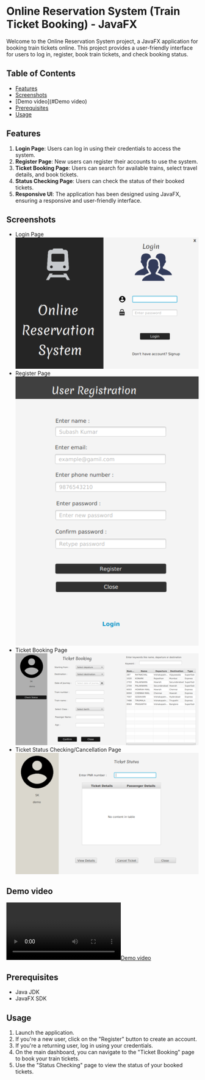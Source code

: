# Online Reservation System (Train Ticket Booking) - JavaFX

Welcome to the Online Reservation System project, a JavaFX application for booking train tickets online. This project provides a user-friendly interface for users to log in, register, book train tickets, and check booking status.

## Table of Contents
- [Features](#features)
- [Screenshots](#screenshots)
- [Demo video](#Demo video)
- [Prerequisites](#prerequisites)
- [Usage](#usage)


## Features
1. **Login Page**: Users can log in using their credentials to access the system.
2. **Register Page**: New users can register their accounts to use the system.
3. **Ticket Booking Page**: Users can search for available trains, select travel details, and book tickets.
4. **Status Checking Page**: Users can check the status of their booked tickets.
5. **Responsive UI**: The application has been designed using JavaFX, ensuring a responsive and user-friendly interface.

## Screenshots
- Login Page
  ![](Screenshot/loginPage.png)
- Register Page
    ![](Screenshot/registerPage.png)
- Ticket Booking Page
  ![](Screenshot/ticketBookingPage.png)
- Ticket Status Checking/Cancellation Page
    ![](Screenshot/ticketStatusCheckingPage.png)
## Demo video
[![Demo video](https://github.com/Subashkumar-S/Online_Reservation_System/blob/main/Demo/demoVideo.webm)](https://github.com/Subashkumar-S/Online_Reservation_System/blob/main/Demo/demoVideo.webm)


## Prerequisites
- Java JDK 
- JavaFX SDK

## Usage
1. Launch the application.
2. If you're a new user, click on the "Register" button to create an account.
3. If you're a returning user, log in using your credentials.
4. On the main dashboard, you can navigate to the "Ticket Booking" page to book your train tickets.
5. Use the "Status Checking" page to view the status of your booked tickets.





